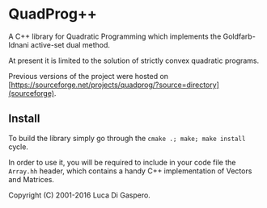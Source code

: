 # QuadProg++

A C++ library for Quadratic Programming which implements the Goldfarb-Idnani active-set dual method. 

At present it is limited to the solution of strictly convex quadratic programs.

Previous versions of the project were hosted on [https://sourceforge.net/projects/quadprog/?source=directory](sourceforge).

## Install

To build the library simply go through the `cmake .; make; make install` cycle.

In order to use it, you will be required to include in your code file the `Array.hh` header, which contains a handy C++ implementation of Vectors and Matrices.

Copyright (C) 2001-2016 Luca Di Gaspero. 
